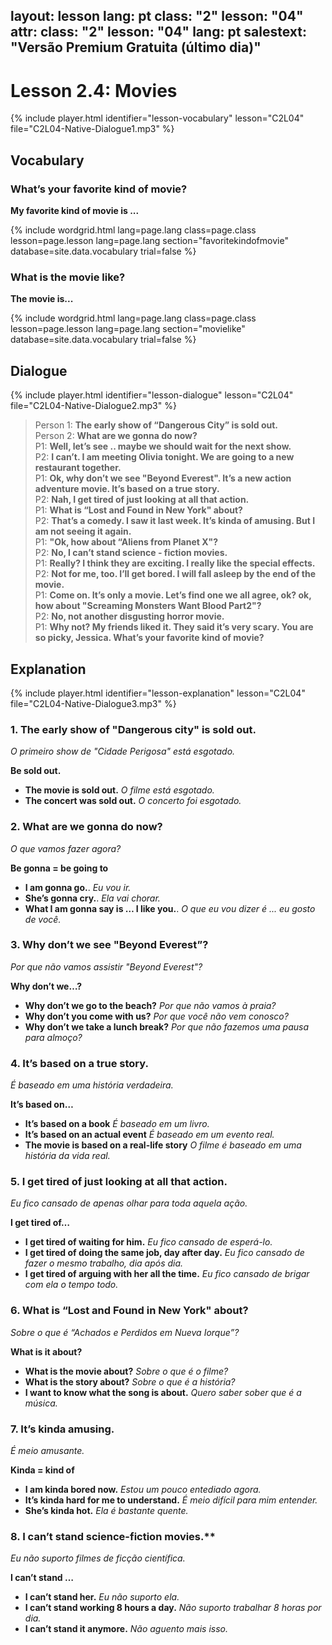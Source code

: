 layout: lesson
lang: pt
class: "2"
lesson: "04"
attr:
  class: "2"
  lesson: "04"
  lang: pt
salestext: "Versão Premium Gratuita (último dia)"
---

# Lesson 2.4: Movies

{% include player.html identifier="lesson-vocabulary" lesson="C2L04" file="C2L04-Native-Dialogue1.mp3" %}


## Vocabulary

### What’s your favorite kind of movie?

**My favorite kind of movie is ...**

{% include wordgrid.html lang=page.lang
		class=page.class 
		lesson=page.lesson 
		lang=page.lang
		section="favoritekindofmovie"
		database=site.data.vocabulary 
		trial=false %}
		

### What is the movie like?

**The movie is...**

{% include wordgrid.html lang=page.lang
		class=page.class 
		lesson=page.lesson 
		lang=page.lang
		section="movielike"
		database=site.data.vocabulary 
		trial=false %}
		
	
## Dialogue

{% include player.html identifier="lesson-dialogue" lesson="C2L04" file="C2L04-Native-Dialogue2.mp3" %}


> Person 1: **The early show of “Dangerous City” is sold out.**  
> Person 2: **What are we gonna do now?**  
> P1: **Well, let’s see .. maybe we should wait for the next show.**  
> P2: **I can’t. I am meeting Olivia tonight. We are going to a new restaurant together.**  
> P1: **Ok, why don’t we see "Beyond Everest". It’s a new action adventure movie. It’s based on a true story.**  
> P2: **Nah, I get tired of just looking at all that action.**  
> P1: **What is “Lost and Found in New York" about?**  
> P2: **That’s a comedy. I saw it last week. It’s kinda of amusing. But I am not seeing it again.**  
> P1: **"Ok, how about “Aliens from Planet X"?**  
> P2: **No, I can’t stand science - fiction movies.**  
> P1: **Really? I think they are exciting. I really like the special effects.**  
> P2: **Not for me, too. I’ll get bored. I will fall asleep by the end of the movie.**  
> P1: **Come on. It’s only a movie. Let’s find one we all agree, ok? ok, how about "Screaming Monsters Want Blood Part2"?**  
> P2: **No, not another disgusting horror movie.**  
> P1: **Why not? My friends liked it. They said it’s very scary. You are so picky, Jessica. What’s your favorite kind of movie?**  

## Explanation

{% include player.html identifier="lesson-explanation" lesson="C2L04" file="C2L04-Native-Dialogue3.mp3" %}

### 1. The early show of "Dangerous city" is sold out.

*O primeiro show de "Cidade Perigosa" está esgotado.* 

**Be sold out.**

- **The movie is sold out.** *O filme está esgotado.*
- **The concert was sold out.** *O concerto foi esgotado.*

### 2. What are we gonna do now?

*O que vamos fazer agora?*

**Be gonna = be going to** 

- **I am gonna go.**. *Eu vou ir.*
- **She’s gonna cry.**. *Ela vai chorar.*
- **What I am gonna say is … I like you.**. *O que eu vou dizer é ... eu gosto de você.* 

### 3. Why don’t we see "Beyond Everest”?

*Por que não vamos assistir "Beyond Everest"?*

**Why don’t we…?**

- **Why don’t we go to the beach?** *Por que não vamos à praia?*
- **Why don’t you come with us?** *Por que você não vem conosco?*
- **Why don’t we take a lunch break?** *Por que não fazemos uma pausa para almoço?*

### 4.  It’s based on a true story.

*É baseado em uma história verdadeira.*

**It’s based on…**

- **It’s based on a book** *É baseado em um livro.*
- **It’s based on an actual event** *É baseado em um evento real.*
- **The movie is based on a real-life story** *O filme é baseado em uma história da vida real.*

### 5.  I get tired of just looking at all that action.

*Eu fico cansado de apenas olhar para toda aquela ação.*

**I get tired of…**

- **I get tired of waiting for him.** *Eu fico cansado de esperá-lo.*
- **I get tired of doing the same job, day after day.** *Eu fico cansado de fazer o mesmo trabalho, dia após dia.*
- **I get tired of arguing with her all the time.** *Eu fico cansado de brigar com ela o tempo todo.*

### 6. What is “Lost and Found in New York" about?

*Sobre o que é “Achados e Perdidos em Nueva Iorque”?*

**What is it about?**

- **What is the movie about?** *Sobre o que é o filme?*
- **What is the story about?** *Sobre o que é a história?*
- **I want to know what the song is about.** *Quero saber sober que é a música.*


### 7. It’s kinda amusing.

*É meio amusante.*

**Kinda = kind of**

- **I am kinda bored now.** *Estou um pouco entediado agora.*
- **It’s kinda hard for me to understand.** *É meio difícil para mim entender.*
- **She’s kinda hot.** *Ela é bastante quente.*

### 8. I can’t stand science-fiction movies.**

*Eu não suporto filmes de ficção científica.*

**I can’t stand …**

- **I can’t stand her.** *Eu não suporto ela.*
- **I can’t stand working 8 hours a day.** *Não suporto trabalhar 8 horas por dia.*
- **I can’t stand it anymore.** *Não aguento mais isso.*

 
